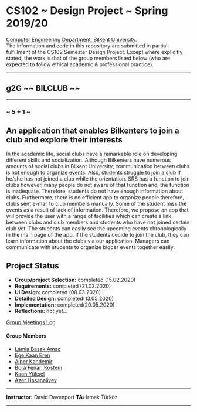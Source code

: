 # CS102 ~ Design Project ~ Spring 2019/20
[Computer Engineering Department, Bilkent University](http://w3.cs.bilkent.edu.tr/en/).  
The information and code in this repository are submitted in partial fulfillment of the CS102 Semester Design Project. Except where explicitly stated, the work is that of the group members listed below (who are expected to follow ethical academic & professional practice).
****
## g2G ~~ BILCLUB ~~
****
### ~ 5 + 1 ~

## An application that enables Bilkenters to join a club and explore their interests
In the academic life, social clubs have a remarkable role on developing different skills and socialization. Although Bilkenters have numerous amounts of social clubs in Bilkent University, communication between clubs is not enough to organize events. Also, students struggle to join a club if he/she has not joined a club while the orientation. SRS has a function to join clubs however, many people do not aware of that function and, the function is inadequate. Therefore, students do not have enough information about clubs. Furthermore, there is no efficient app to organize people therefore, clubs sent e-mail to club members manually. Some of the student miss the events as a result of lack of information. Therefore, we propose an app that will provide the user with a range of facilities which can create a link between clubs and club members and students who have not joined certain club yet. The students can easily see the upcoming events chronologically in the main page of the app. If the students decide to join the club, they can learn information about the clubs via our application. Managers can communicate with students to organize bigger events together easily.
   
## Project Status
+ **Group/project Selection:** completed (15.02.2020)
+ **Requirements:** completed (21.02.2020)
+ **UI Design:** completed (08.03.2020)
+ **Detailed Design:** completed(13.05.2020)
+ **Implementation:** completed(20.05.2020)
+ **Reflections:** not yet...

[Group Meetings Log](meetingslog.md)
#### Group Members
- [Lamia Başak Amaç](LamiaLog.md)    
- [Ege Kaan Eren](EgeKaanLog.md)
- [Alper Kandemir](AlperLog.md)
- [Bora Fenari Köstem](BoraLog.md)
- [Kaan Yüksel](KaanLog.md)
- [Azer Hasanaliyev](AzerLog.md)

****
**Instructor:** David Davenport   **TA:**  Irmak Türköz
****

